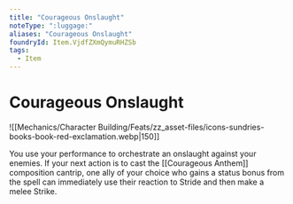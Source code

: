 ```yaml
---
title: "Courageous Onslaught"
noteType: ":luggage:"
aliases: "Courageous Onslaught"
foundryId: Item.VjdfZXmQymuRHZSb
tags:
  - Item
---
```


# Courageous Onslaught
![[Mechanics/Character Building/Feats/zz_asset-files/icons-sundries-books-book-red-exclamation.webp|150]]

You use your performance to orchestrate an onslaught against your enemies. If your next action is to cast the [[Courageous Anthem]] composition cantrip, one ally of your choice who gains a status bonus from the spell can immediately use their reaction to Stride and then make a melee Strike.
